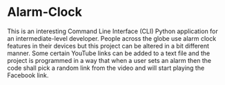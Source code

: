 # Alarm-Clock
This is an interesting Command Line Interface (CLI) Python application for an intermediate-level developer. People across the globe use alarm clock features in their devices but this project can be altered in a bit different manner. Some certain YouTube links can be added to a text file and the project is programmed in a way that when a user sets an alarm then the code shall pick a random link from the video and will start playing the Facebook link.
